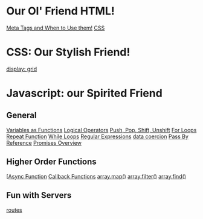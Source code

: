 <!-- TITLE: Language Notes -->
<!-- SUBTITLE: Notes and Tips on our Various Languages -->

# Our Ol' Friend HTML!
[Meta Tags and When to Use them!](html/meta-tags)
[CSS](language-notes/css)
# CSS: Our Stylish Friend!
[display: grid](css/grid-class)
# Javascript: our Spirited Friend 
## General
[Variables as Functions](javascript/variables-as-functions)
[Logical Operators](javascript/logical-operators)
[Push, Pop, Shift, Unshift](javascript/push-pop-shift-unshift)
[For Loops](javascript/for-loops)
[Repeat Function](javascript/repeat-function)
[While Loops](javascript/while-loops)
[Regular Expressions](javascript/regular-expressions)
[data coercion](javascript/data-coercion)
[Pass By Reference](javascript/pass-by-reference)
[Promises Overview](javascript/promises-overview)
## Higher Order Functions
[[Async Function](javascript/async-functions)
[Callback Functions](javascript/callback-functions)
[array.map()](javascript/map)
[array.filter()](javascript/filter)
[array.find()](javascript/find)
## Fun with Servers
[routes](javascript/routes)

